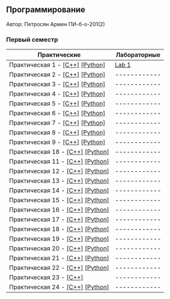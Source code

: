 ## Программирование

Автор: Петросян Армен ПИ-б-о-201(2)

### Первый семестр

| Практические | Лабораторные |
| ------------ | ------------ |
| Практическая 1 - [[C++]](https://github.com/4rut/programming/blob/master/Practice/01/C%2B%2B/18.09.2020/Source.cpp) [[Python]](https://github.com/4rut/programming/blob/master/Practice/01/Python/18.09.2020.py) | [Lab 1](https://github.com/4rut/programming/blob/master/Lab/01/ReadMe.md) |
| Практическая 2 - [[C++]](https://github.com/4rut/programming/blob/master/Practice/02/C%2B%2B/18.09.2020/Source.cpp) [[Python]](https://github.com/4rut/programming/blob/master/Practice/02/Python/18.09.2020.py) | ------------ |
| Практическая 3 - [[C++]](https://github.com/4rut/programming/blob/master/Practice/03/C%2B%2B/18.09.2020/Source.cpp) [[Python]](https://github.com/4rut/programming/blob/master/Practice/03/Python/18.09.2020.py) | ------------ |
| Практическая 4 - [[C++]](https://github.com/4rut/programming/blob/master/Practice/04/C%2B%2B/18.09.2020/Source.cpp) [[Python]](https://github.com/4rut/programming/blob/master/Practice/04/Python/18.09.2020.py) | ------------ |
| Практическая 5 - [[C++]](https://github.com/4rut/programming/blob/master/Practice/05/C%2B%2B/Project1/Source.cpp) [[Python]](https://github.com/4rut/programming/blob/master/Practice/05/Python/18.09.2020.py) | ------------ |
| Практическая 6 - [[C++]](https://github.com/4rut/programming/blob/master/Practice/06/C%2B%2B/Project1/Source.cpp) [[Python]](https://github.com/4rut/programming/blob/master/Practice/06/Python/01.10.2020.py) | ------------ |
| Практическая 7 - [[C++]](https://github.com/4rut/programming/blob/master/Practice/07/С%2B%2B/Project1/Project1/Source.cpp) [[Python]](https://github.com/4rut/programming/blob/master/Practice/07/Python/01.10.2020.py) | ------------ |
| Практическая 8 - [[C++]](https://github.com/4rut/programming/blob/master/Practice/08/C%2B%2B/Project1/Project1/Source.cpp) [[Python]](https://github.com/4rut/programming/blob/master/Practice/08/Python/02.10.2020.py) | ------------ |
| Практическая 9 - [[C++]](https://github.com/4rut/programming/blob/master/Practice/09/C%2B%2B/Project1/Project1/Source.cpp) [[Python]](https://github.com/4rut/programming/blob/master/Practice/09/Python/13.10.2020.py) | ------------ |
| Практическая 18 - [[C++]](https://github.com/4rut/programming/blob/master/Practice/10/C%2B%2B/Project1/Project1/Source.cpp) [[Python]](https://github.com/4rut/programming/blob/master/Practice/10/Python/30.10.2020.py) | ------------ |
| Практическая 11 - [[C++]](https://github.com/4rut/programming/blob/master/Practice/11/C%2B%2B/Project1/Source.cpp) [[Python]](https://github.com/4rut/programming/blob/master/Practice/11/Python/08.10.2020.py) | ------------ |
| Практическая 12 - [[C++]](https://github.com/4rut/programming/blob/master/Practice/12/C%2B%2B/Project1/Source.cpp) [[Python]](https://github.com/4rut/programming/blob/master/Practice/12/Python/27.10.2020.py) | ------------ |
| Практическая 13 - [[C++]](https://github.com/4rut/programming/blob/master/Practice/13/C%2B%2B/Project1/Project1/Source.cpp) [[Python]](https://github.com/4rut/programming/blob/master/Practice/13/Python/13.10.2020.py) | ------------ |
| Практическая 14 - [[C++]](https://github.com/4rut/programming/blob/master/Practice/14/C%2B%2B/Project1/Source.cpp) [[Python]](https://github.com/4rut/programming/blob/master/Practice/14/Python/27.10.2020.py) | ------------ |
| Практическая 15 - [[C++]](https://github.com/4rut/programming/blob/master/Practice/15/C%2B%2B/Project1/Project1/Source.cpp) [[Python]](https://github.com/4rut/programming/blob/master/Practice/15/Python/17.10.2020.py) | ------------ |
| Практическая 16 - [[C++]](https://github.com/4rut/programming/blob/master/Practice/16/C%2B%2B/Project1/Project1/Source.cpp) [[Python]](https://github.com/4rut/programming/blob/master/Practice/16/Python/27.10.2020.py) | ------------ |
| Практическая 17 - [[C++]](https://github.com/4rut/programming/blob/master/Practice/17/C%2B%2B/Project1/Project1/Source.cpp) [[Python]]() | ------------ |
| Практическая 18 - [[C++]](https://github.com/4rut/programming/blob/master/Practice/18/C%2B%2B/Project1/Project1/Source.cpp) [[Python]]() | ------------ |
| Практическая 19 - [[C++]](https://github.com/4rut/programming/blob/master/Practice/19/C%2B%2B/Project1/Project1/Source.cpp) [[Python]]() | ------------ |
| Практическая 20 - [[C++]](https://github.com/4rut/programming/blob/master/Practice/20/C%2B%2B/Project1/Project1/Source.cpp) [[Python]]() | ------------ |
| Практическая 21 - [[C++]](https://github.com/4rut/programming/blob/master/Practice/21/C%2B%2B/Project1/Project1/Source.cpp) [[Python]](https://github.com/4rut/programming/blob/master/Practice/21/Pyton/30.10.2020.py) | ------------ |
| Практическая 22 - [[C++]]() [[Python]]() | ------------ |
| Практическая 23 - [[C++]](https://github.com/4rut/programming/blob/master/Practice/23/C%2B%2B/Project1/Project1/Source.cpp) | ------------ |
| Практическая 24 - [[C++]](https://github.com/4rut/programming/blob/master/Practice/24/C%2B%2B/Project1/Project1/Source.cpp) [[Python]](https://github.com/4rut/programming/blob/master/Practice/24/Python/20.11.2020.py)| ------------ |
